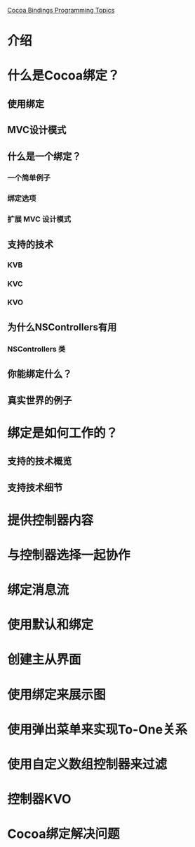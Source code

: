 [Cocoa Bindings Programming Topics](https://developer.apple.com/library/archive/documentation/Cocoa/Conceptual/CocoaBindings/CocoaBindings.html#//apple_ref/doc/uid/10000167i)

# 介绍

# 什么是Cocoa绑定？

## 使用绑定

## MVC设计模式

## 什么是一个绑定？

### 一个简单例子

### 绑定选项

### 扩展 MVC 设计模式

## 支持的技术

### KVB

### KVC

### KVO

## 为什么NSControllers有用

### NSControllers 类

## 你能绑定什么？

## 真实世界的例子

# 绑定是如何工作的？

## 支持的技术概览

## 支持技术细节

# 提供控制器内容

# 与控制器选择一起协作

# 绑定消息流

# 使用默认和绑定

# 创建主从界面

# 使用绑定来展示图

# 使用弹出菜单来实现To-One关系

# 使用自定义数组控制器来过滤

# 控制器KVO

# Cocoa绑定解决问题
